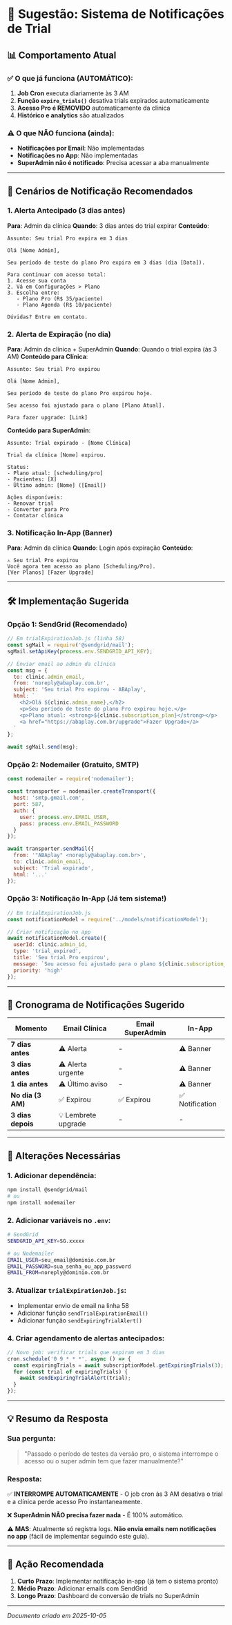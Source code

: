# 📧 Sugestão: Sistema de Notificações de Trial

## 📊 Comportamento Atual

### ✅ O que já funciona (AUTOMÁTICO):
1. **Job Cron** executa diariamente às 3 AM
2. **Função `expire_trials()`** desativa trials expirados automaticamente
3. **Acesso Pro é REMOVIDO** automaticamente da clínica
4. **Histórico e analytics** são atualizados

### ⚠️ O que NÃO funciona (ainda):
- **Notificações por Email**: Não implementadas
- **Notificações no App**: Não implementadas
- **SuperAdmin não é notificado**: Precisa acessar a aba manualmente

---

## 🎯 Cenários de Notificação Recomendados

### 1. **Alerta Antecipado (3 dias antes)**
**Para**: Admin da clínica
**Quando**: 3 dias antes do trial expirar
**Conteúdo**:
```
Assunto: Seu trial Pro expira em 3 dias

Olá [Nome Admin],

Seu período de teste do plano Pro expira em 3 dias (dia [Data]).

Para continuar com acesso total:
1. Acesse sua conta
2. Vá em Configurações > Plano
3. Escolha entre:
   - Plano Pro (R$ 35/paciente)
   - Plano Agenda (R$ 10/paciente)

Dúvidas? Entre em contato.
```

### 2. **Alerta de Expiração (no dia)**
**Para**: Admin da clínica + SuperAdmin
**Quando**: Quando o trial expira (às 3 AM)
**Conteúdo para Clínica**:
```
Assunto: Seu trial Pro expirou

Olá [Nome Admin],

Seu período de teste do plano Pro expirou hoje.

Seu acesso foi ajustado para o plano [Plano Atual].

Para fazer upgrade: [Link]
```

**Conteúdo para SuperAdmin**:
```
Assunto: Trial expirado - [Nome Clínica]

Trial da clínica [Nome] expirou.

Status:
- Plano atual: [scheduling/pro]
- Pacientes: [X]
- Último admin: [Nome] ([Email])

Ações disponíveis:
- Renovar trial
- Converter para Pro
- Contatar clínica
```

### 3. **Notificação In-App (Banner)**
**Para**: Admin da clínica
**Quando**: Login após expiração
**Conteúdo**:
```
⚠️ Seu trial Pro expirou
Você agora tem acesso ao plano [Scheduling/Pro].
[Ver Planos] [Fazer Upgrade]
```

---

## 🛠️ Implementação Sugerida

### Opção 1: **SendGrid** (Recomendado)
```javascript
// Em trialExpirationJob.js (linha 58)
const sgMail = require('@sendgrid/mail');
sgMail.setApiKey(process.env.SENDGRID_API_KEY);

// Enviar email ao admin da clínica
const msg = {
  to: clinic.admin_email,
  from: 'noreply@abaplay.com.br',
  subject: 'Seu trial Pro expirou - ABAplay',
  html: `
    <h2>Olá ${clinic.admin_name},</h2>
    <p>Seu período de teste do plano Pro expirou hoje.</p>
    <p>Plano atual: <strong>${clinic.subscription_plan}</strong></p>
    <a href="https://abaplay.com.br/upgrade">Fazer Upgrade</a>
  `
};

await sgMail.send(msg);
```

### Opção 2: **Nodemailer** (Gratuito, SMTP)
```javascript
const nodemailer = require('nodemailer');

const transporter = nodemailer.createTransport({
  host: 'smtp.gmail.com',
  port: 587,
  auth: {
    user: process.env.EMAIL_USER,
    pass: process.env.EMAIL_PASSWORD
  }
});

await transporter.sendMail({
  from: '"ABAplay" <noreply@abaplay.com.br>',
  to: clinic.admin_email,
  subject: 'Trial expirado',
  html: '...'
});
```

### Opção 3: **Notificação In-App** (Já tem sistema!)
```javascript
// Em trialExpirationJob.js
const notificationModel = require('../models/notificationModel');

// Criar notificação no app
await notificationModel.create({
  userId: clinic.admin_id,
  type: 'trial_expired',
  title: 'Seu trial Pro expirou',
  message: `Seu acesso foi ajustado para o plano ${clinic.subscription_plan}. Faça upgrade para continuar com recursos Pro.`,
  priority: 'high'
});
```

---

## 📅 Cronograma de Notificações Sugerido

| Momento | Email Clínica | Email SuperAdmin | In-App |
|---------|---------------|------------------|--------|
| **7 dias antes** | ⚠️ Alerta | - | ⚠️ Banner |
| **3 dias antes** | ⚠️ Alerta urgente | - | ⚠️ Banner |
| **1 dia antes** | ⚠️ Último aviso | - | ⚠️ Banner |
| **No dia (3 AM)** | ✅ Expirou | ✅ Expirou | ✅ Notification |
| **3 dias depois** | 💡 Lembrete upgrade | - | - |

---

## 🔧 Alterações Necessárias

### 1. Adicionar dependência:
```bash
npm install @sendgrid/mail
# ou
npm install nodemailer
```

### 2. Adicionar variáveis no `.env`:
```bash
# SendGrid
SENDGRID_API_KEY=SG.xxxxx

# ou Nodemailer
EMAIL_USER=seu_email@dominio.com.br
EMAIL_PASSWORD=sua_senha_ou_app_password
EMAIL_FROM=noreply@dominio.com.br
```

### 3. Atualizar `trialExpirationJob.js`:
- Implementar envio de email na linha 58
- Adicionar função `sendTrialExpirationEmail()`
- Adicionar função `sendExpiringTrialAlert()`

### 4. Criar agendamento de alertas antecipados:
```javascript
// Novo job: verificar trials que expiram em 3 dias
cron.schedule('0 9 * * *', async () => {
  const expiringTrials = await subscriptionModel.getExpiringTrials(3);
  for (const trial of expiringTrials) {
    await sendExpiringTrialAlert(trial);
  }
});
```

---

## 💡 Resumo da Resposta

### **Sua pergunta**:
> "Passado o período de testes da versão pro, o sistema interrompe o acesso ou o super admin tem que fazer manualmente?"

### **Resposta**:
✅ **INTERROMPE AUTOMATICAMENTE** - O job cron às 3 AM desativa o trial e a clínica perde acesso Pro instantaneamente.

❌ **SuperAdmin NÃO precisa fazer nada** - É 100% automático.

⚠️ **MAS**: Atualmente só registra logs. **Não envia emails nem notificações no app** (fácil de implementar seguindo este guia).

---

## 🎯 Ação Recomendada

1. **Curto Prazo**: Implementar notificação in-app (já tem o sistema pronto)
2. **Médio Prazo**: Adicionar emails com SendGrid
3. **Longo Prazo**: Dashboard de conversão de trials no SuperAdmin

---

_Documento criado em 2025-10-05_
